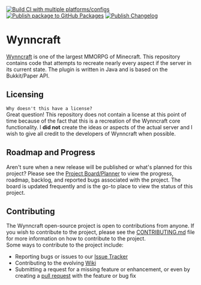 [![Build CI with multiple platforms/configs](https://github.com/IanTapply22/Wynncraft/actions/workflows/build.yml/badge.svg)](https://github.com/IanTapply22/Wynncraft/actions/workflows/build.yml)
[![Publish package to GitHub Packages](https://github.com/IanTapply22/Wynncraft/actions/workflows/publish.yml/badge.svg)](https://github.com/IanTapply22/Wynncraft/actions/workflows/publish.yml)
[![Publish Changelog](https://github.com/IanTapply22/Wynncraft/actions/workflows/changelog.yml/badge.svg)](https://github.com/IanTapply22/Wynncraft/actions/workflows/changelog.yml)

# Wynncraft
[Wynncraft](https://wynncraft.com/) is one of the largest MMORPG of Minecraft. This repository contains code that attempts to recreate nearly every aspect if the server in its current state. The plugin is written in Java and is based on the Bukkit/Paper API.

## Licensing
`Why doesn't this have a license?`
<br>
Great question! This repository does not contain a license at this point of time because of the fact that this is a recreation of the Wynncraft core functionality. I **did not** create the ideas or aspects of the actual server and I wish to give all credit to the developers of Wynncraft when possible.

## Roadmap and Progress
Aren't sure when a new release will be published or what's planned for this project? Please see the [Project Board/Planner](https://github.com/users/IanTapply22/projects/8) to view the progress, roadmap, backlog, and reported bugs associated with the project. The board is updated frequently and is the go-to place to view the status of this project.

## Contributing
The Wynncraft open-source project is open to contributions from anyone. If you wish to contribute to the project, please see the [CONTRIBUTING.md](https://github.com/IanTapply22/Wynncraft/blob/main/CONTRIBUTING.md) file for more information on how to contribute to the project.
<br>
Some ways to contribute to the project include:
- Reporting bugs or issues to our [Issue Tracker](https://github.com/IanTapply22/Wynncraft/issues?q=is%3Aissue+is%3Aopen+sort%3Aupdated-desc)
- Contributing to the evolving [Wiki](https://github.com/IanTapply22/Wynncraft/wiki)
- Submitting a request for a missing feature or enhancement, or even by creating a [pull request](https://github.com/IanTapply22/Wynncraft/pulls?q=is%3Apr+is%3Aopen+sort%3Aupdated-desc) with the feature or bug fix
